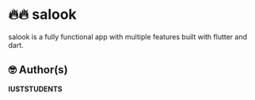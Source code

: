# 🔥🔥 salook 

salook is a fully functional  app with multiple features built with flutter and dart.


## 🤓 Author(s)

**IUSTSTUDENTS** 
